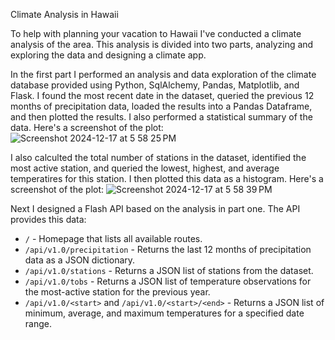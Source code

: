 Climate Analysis in Hawaii

To help with planning your vacation to Hawaii I've conducted a climate analysis of the area. This analysis is divided into two parts, analyzing and exploring the data and designing a climate app.

In the first part I performed an analysis and data exploration of the climate database provided using Python, SqlAlchemy, Pandas, Matplotlib, and Flask.
I found the most recent date in the dataset, queried the previous 12 months of precipitation data, loaded the results into a Pandas Dataframe, and then plotted the results. I also performed a statistical summary of the data.
Here's a screenshot of the plot:
![Screenshot 2024-12-17 at 5 58 25 PM](https://github.com/user-attachments/assets/aa96dc57-bb96-4b56-9b1f-4504f183b30f)


I also calculted the total number of stations in the dataset, identified the most active station, and queried the lowest, highest, and average temperatires for this station. I then plotted this data as a histogram.
Here's a screenshot of the plot:
![Screenshot 2024-12-17 at 5 58 39 PM](https://github.com/user-attachments/assets/1977c863-3a8e-406d-b697-d85b3e2540f7)

Next I designed a Flash API based on the analysis in part one. The API provides this data:
- `/` - Homepage that lists all available routes.
- `/api/v1.0/precipitation` - Returns the last 12 months of precipitation data as a JSON dictionary.
- `/api/v1.0/stations` - Returns a JSON list of stations from the dataset.
- `/api/v1.0/tobs` - Returns a JSON list of temperature observations for the most-active station for the previous year.
- `/api/v1.0/<start>` and `/api/v1.0/<start>/<end>` - Returns a JSON list of minimum, average, and maximum temperatures for a specified date range.
